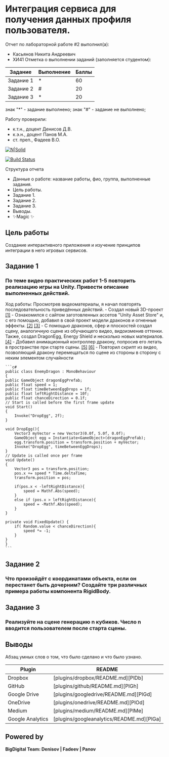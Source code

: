 # Интеграция сервиса для получения данных профиля пользователя.
Отчет по лабораторной работе #2 выполнил(а):
- Касьянов Никита Андреевич
- ХИ41
Отметка о выполнении заданий (заполняется студентом):

| Задание | Выполнение | Баллы |
| ------ | ------ | ------ |
| Задание 1 | * | 60 |
| Задание 2 | # | 20 |
| Задание 3 | * | 20 |

знак "*" - задание выполнено; знак "#" - задание не выполнено;

Работу проверили:
- к.т.н., доцент Денисов Д.В.
- к.э.н., доцент Панов М.А.
- ст. преп., Фадеев В.О.

[![N|Solid](https://cldup.com/dTxpPi9lDf.thumb.png)](https://nodesource.com/products/nsolid)

[![Build Status](https://travis-ci.org/joemccann/dillinger.svg?branch=master)](https://travis-ci.org/joemccann/dillinger)

Структура отчета

- Данные о работе: название работы, фио, группа, выполненные задания.
- Цель работы.
- Задание 1.
- Задание 2.
- Задание 3.
- Выводы.
- ✨Magic ✨

## Цель работы
Cоздание интерактивного приложения и изучение принципов интеграции в него игровых сервисов.
## Задание 1
### По теме видео практических работ 1-5 повторить реализацию игры на Unity. Привести описание выполненных действий.
Ход работы:
  Просмотрев видеоматериалы, я начал повторять последовательность приведённых действий.
    - Создал новый 3D-проект [[1]]()
    - Ознакомился с сайтом заготовленных ассетов "Unity Asset Store" и, с его помощью, добавил в свой проект модели драконов и огненные эффекты. [[2]]() [[3]]()
    - C помощью драконов, сфер и плоскостей создал сцену, аналогичную сцене из обучающего видео, видоизменив оттенки. Также, создал DragonEgg, Energy Shield и несколько новых материалов. [[4]]()
    - Добавил анимационный контроллер дракону, попросив его летать в пространстве при старте сцены.  [[5]]() [[6]]()
    - Повторил скрипт из видео, позволяющий дракону перемещаться по сцене из стороны в сторону с неким элементом случайности
    
    ```c#
    public class EnemyDragon : MonoBehaviour
    {
    public GameObject dragonEggPrefab;
    public float speed = 1;
    public float timeBetweenEggDrops = 1f;
    public float leftRightDistance = 10f;
    public float chanceDirection = 0.1f;
    // Start is called before the first frame update
    void Start()
    {
        Invoke("DropEgg", 2f);
    }

    void DropEgg(){
        Vector3 myVector = new Vector3(0.0f, 5.0f, 0.0f);
        GameObject egg = Instantiate<GameObject>(dragonEggPrefab);
        egg.transform.position = transform.position + myVector;
        Invoke("DropEgg", timeBetweenEggDrops);
    }
    // Update is called once per frame
    void Update()
    {
        Vector3 pos = transform.position;
        pos.x += speed * Time.deltaTime;
        transform.position = pos;

        if(pos.x < -leftRightDistance){
            speed = Mathf.Abs(speed);
        }
        else if (pos.x > leftRightDistance){
            speed = -Mathf.Abs(speed);
        }
    }

    private void FixedUpdate() {
        if( Random.value < chanceDirection){
            speed *= -1;
        }
    }
    }
    ```

## Задание 2
### Что произойдёт с координатами объекта, если он перестанет быть дочерним? Создайте три различных примера работы компонента RigidBody.



## Задание 3
### Реализуйте на сцене генерацию n кубиков. Число n вводится пользователем после старта сцены.



## Выводы

Абзац умных слов о том, что было сделано и что было узнано.

| Plugin | README |
| ------ | ------ |
| Dropbox | [plugins/dropbox/README.md][PlDb] |
| GitHub | [plugins/github/README.md][PlGh] |
| Google Drive | [plugins/googledrive/README.md][PlGd] |
| OneDrive | [plugins/onedrive/README.md][PlOd] |
| Medium | [plugins/medium/README.md][PlMe] |
| Google Analytics | [plugins/googleanalytics/README.md][PlGa] |

## Powered by

**BigDigital Team: Denisov | Fadeev | Panov**
